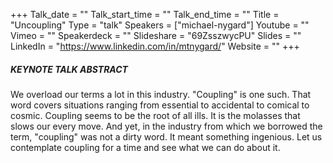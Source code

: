 +++
Talk_date = ""
Talk_start_time = ""
Talk_end_time = ""
Title = "Uncoupling"
Type = "talk"
Speakers = ["michael-nygard"]
Youtube = ""
Vimeo = ""
Speakerdeck = ""
Slideshare = "69ZsszwycPU"
Slides = ""
LinkedIn = "https://www.linkedin.com/in/mtnygard/"
Website = ""
+++

##### KEYNOTE TALK ABSTRACT
We overload our terms a lot in this industry. "Coupling" is one such. That word covers situations ranging from essential to accidental to comical to cosmic. Coupling seems to be the root of all ills. It is the molasses that slows our every move. And yet, in the industry from which we borrowed the term, "coupling" was not a dirty word. It meant something ingenious. Let us contemplate coupling for a time and see what we can do about it.